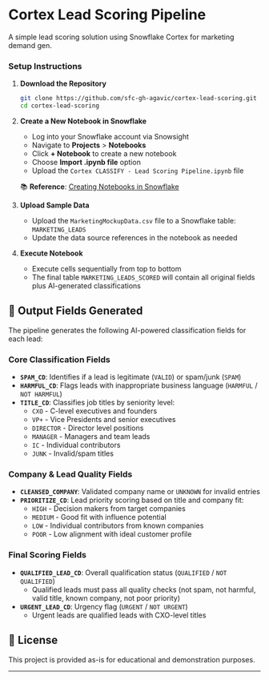# Cortex Lead Scoring Pipeline

A simple lead scoring solution using Snowflake Cortex for marketing demand gen.

### Setup Instructions

1. **Download the Repository**
   ```bash
   git clone https://github.com/sfc-gh-agavic/cortex-lead-scoring.git
   cd cortex-lead-scoring
   ```

2. **Create a New Notebook in Snowflake**
   - Log into your Snowflake account via Snowsight
   - Navigate to **Projects** > **Notebooks**
   - Click **+ Notebook** to create a new notebook
   - Choose **Import .ipynb file** option
   - Upload the `Cortex CLASSIFY - Lead Scoring Pipeline.ipynb` file

   📚 **Reference**: [Creating Notebooks in Snowflake](https://docs.snowflake.com/en/user-guide/ui-snowsight/notebooks-create#create-a-new-notebook)

3. **Upload Sample Data**
   - Upload the `MarketingMockupData.csv` file to a Snowflake table: `MARKETING_LEADS`
   - Update the data source references in the notebook as needed

4. **Execute Notebook**
   - Execute cells sequentially from top to bottom
   - The final table `MARKETING_LEADS_SCORED` will contain all original fields plus AI-generated classifications

## 🎯 Output Fields Generated

The pipeline generates the following AI-powered classification fields for each lead:

### Core Classification Fields
- **`SPAM_CD`**: Identifies if a lead is legitimate (`VALID`) or spam/junk (`SPAM`)
- **`HARMFUL_CD`**: Flags leads with inappropriate business language (`HARMFUL` / `NOT HARMFUL`)
- **`TITLE_CD`**: Classifies job titles by seniority level:
  - `CXO` - C-level executives and founders
  - `VP+` - Vice Presidents and senior executives
  - `DIRECTOR` - Director level positions
  - `MANAGER` - Managers and team leads
  - `IC` - Individual contributors
  - `JUNK` - Invalid/spam titles

### Company & Lead Quality Fields  
- **`CLEANSED_COMPANY`**: Validated company name or `UNKNOWN` for invalid entries
- **`PRIORITIZE_CD`**: Lead priority scoring based on title and company fit:
  - `HIGH` - Decision makers from target companies
  - `MEDIUM` - Good fit with influence potential
  - `LOW` - Individual contributors from known companies
  - `POOR` - Low alignment with ideal customer profile

### Final Scoring Fields
- **`QUALIFIED_LEAD_CD`**: Overall qualification status (`QUALIFIED` / `NOT QUALIFIED`)
  - Qualified leads must pass all quality checks (not spam, not harmful, valid title, known company, not poor priority)
- **`URGENT_LEAD_CD`**: Urgency flag (`URGENT` / `NOT URGENT`)
  - Urgent leads are qualified leads with CXO-level titles

## 📄 License

This project is provided as-is for educational and demonstration purposes.

---